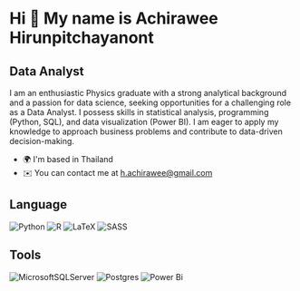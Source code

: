 Hi 👋 My name is Achirawee Hirunpitchayanont
============================================
Data Analyst
------------

I am an enthusiastic Physics graduate with a strong analytical background and a passion for data science, seeking opportunities for a challenging role as a Data Analyst. I possess skills in statistical analysis, programming (Python, SQL), and data visualization (Power BI). I am eager to apply my knowledge to approach business problems and contribute to data-driven decision-making.

* 🌍  I'm based in Thailand
* ✉️  You can contact me at [h.achirawee@gmail.com](mailto:h.achirawee@gmail.com)

Language
------------
![Python](https://img.shields.io/badge/python-3670A0?style=for-the-badge&logo=python&logoColor=ffdd54)
![R](https://img.shields.io/badge/r-%23276DC3.svg?style=for-the-badge&logo=r&logoColor=white)
![LaTeX](https://img.shields.io/badge/latex-%23008080.svg?style=for-the-badge&logo=latex&logoColor=white) 
![SASS](https://img.shields.io/badge/SASS-hotpink.svg?style=for-the-badge&logo=SASS&logoColor=white)

Tools
------------
![MicrosoftSQLServer](https://img.shields.io/badge/Microsoft%20SQL%20Server-CC2927?style=for-the-badge&logo=microsoft%20sql%20server&logoColor=white)
![Postgres](https://img.shields.io/badge/postgres-%23316192.svg?style=for-the-badge&logo=postgresql&logoColor=white)
![Power Bi](https://img.shields.io/badge/power_bi-F2C811?style=for-the-badge&logo=powerbi&logoColor=black)